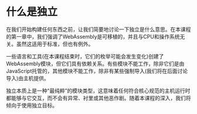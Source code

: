 # 什么是独立

在我们开始构建任何东西之前，让我们简要地讨论一下独立是什么意思。在本课程的第一章中，我们强调了WebAssembly是可移植的，并且与CPU和操作系统无关。虽然这适用于标准，但也有例外。

一些语言和工具(在本课程结束时，它们的枚举可能会发生变化)创建了WebAssembly模块，但它们具有依赖关系。有些模块不能工作，除非它们是由JavaScript托管的，其他模块不能工作，除非有某些强制导入(我们将在后面讨论导入)由主机提供。

独立本质上是一种“最纯粹”的模块类型，这意味着任何符合核心规范的主机运行时都能够与它交互，而不会有异常、衬里或其他恶作剧。随着本课程的深入，我们将倾向于使用独立目标。